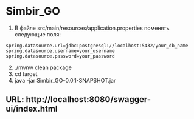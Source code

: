 # Simbir_GO
1. В файле src/main/resources/application.properties поменять следующие поля:
```
spring.datasource.url=jdbc:postgresql://localhost:5432/your_db_name
spring.datasource.username=your_username
spring.datasource.password=your_password
```
2. ./mvnw clean package
3. cd target
4. java -jar Simbir_GO-0.0.1-SNAPSHOT.jar
## URL: http://localhost:8080/swagger-ui/index.html

